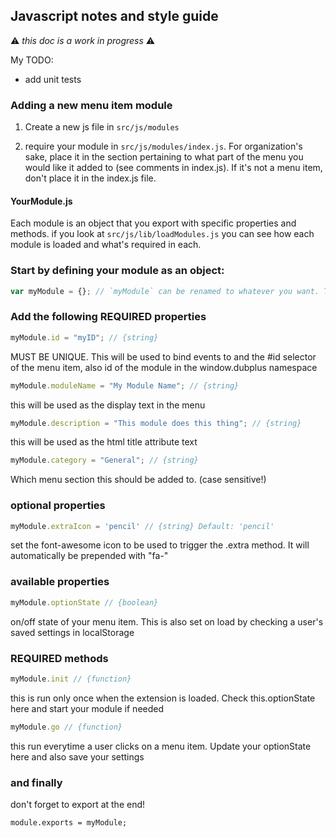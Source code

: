 ## Javascript notes and style guide

:warning: *this doc is a work in progress* :warning:

My TODO:
* add unit tests

### Adding a new menu item module

1. Create a new js file in `src/js/modules`

2. require your module in `src/js/modules/index.js`.  For organization's sake, place it in the section pertaining to what part of the menu you would like it added to (see comments in index.js).  If it's not a menu item, don't place it in the index.js file.

#### YourModule.js

Each module is an object that you export with specific properties and methods. if you look at `src/js/lib/loadModules.js` you can see how each module is loaded and what's required in each.



### Start by defining your module as an object:
```javascript
var myModule = {}; // `myModule` can be renamed to whatever you want. This is just for show.
```

### Add the following REQUIRED properties
```javascript
myModule.id = "myID"; // {string} 

```
MUST BE UNIQUE. This will be used to bind events to and the #id selector of the menu item, also id of the module in the window.dubplus namespace

```javascript
myModule.moduleName = "My Module Name"; // {string}
```
this will be used as the display text in the menu

```javascript
myModule.description = "This module does this thing"; // {string}
```
this will be used as the html title attribute text

```javascript
myModule.category = "General"; // {string}
```
Which menu section this should be added to. (case sensitive!)

### optional properties
```javascript
myModule.extraIcon = 'pencil' // {string} Default: 'pencil'
```
set the font-awesome icon to be used to trigger the .extra method. It will automatically be prepended with "fa-"

### available properties
```javascript
myModule.optionState // {boolean}
```
on/off state of your menu item.  This is also set on load by checking a user's saved settings in localStorage

### REQUIRED methods
```javascript
myModule.init // {function}
```
this is run only once when the extension is loaded.  Check this.optionState here and start your module if needed

```javascript
myModule.go // {function}
```
this run everytime a user clicks on a menu item. Update your optionState here and also save your settings

### and finally 

don't forget to export at the end!

`module.exports = myModule;`